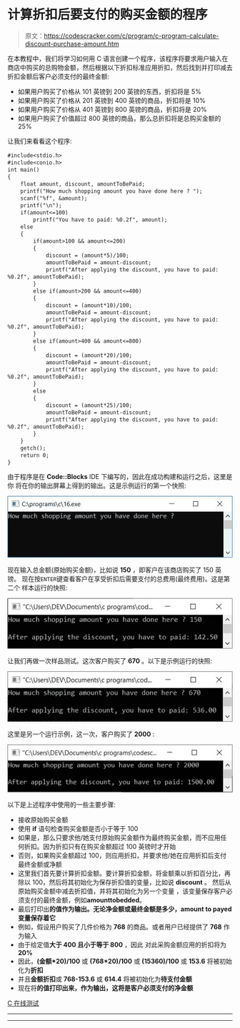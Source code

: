 # 计算折扣后要支付的购买金额的程序

> 原文：<https://codescracker.com/c/program/c-program-calculate-discount-purchase-amount.htm>

在本教程中，我们将学习如何用 C 语言创建一个程序，该程序将要求用户输入在商店中购买的总购物金额，然后根据以下折扣标准应用折扣，然后找到并打印减去折扣金额后客户必须支付的最终金额:

*   如果用户购买了价格从 101 英镑到 200 英镑的东西，折扣将是 5%
*   如果用户购买了价格从 201 英镑到 400 英镑的商品，折扣将是 10%
*   如果用户购买了价格从 401 英镑到 800 英镑的商品，折扣将是 20%
*   如果用户购买了价值超过 800 英镑的商品，那么总折扣将是总购买金额的 25%

让我们来看看这个程序:

```
#include<stdio.h>
#include<conio.h>
int main()
{
    float amount, discount, amountToBePaid;
    printf("How much shopping amount you have done here ? ");
    scanf("%f", &amount);
    printf("\n");
    if(amount<=100)
        printf("You have to paid: %0.2f", amount);
    else
    {
        if(amount>100 && amount<=200)
        {
            discount = (amount*5)/100;
            amountToBePaid = amount-discount;
            printf("After applying the discount, you have to paid: %0.2f", amountToBePaid);
        }
        else if(amount>200 && amount<=400)
        {
            discount = (amount*10)/100;
            amountToBePaid = amount-discount;
            printf("After applying the discount, you have to paid: %0.2f", amountToBePaid);
        }
        else if(amount>400 && amount<=800)
        {
            discount = (amount*20)/100;
            amountToBePaid = amount-discount;
            printf("After applying the discount, you have to paid: %0.2f", amountToBePaid);
        }
        else
        {
            discount = (amount*25)/100;
            amountToBePaid = amount-discount;
            printf("After applying the discount, you have to paid: %0.2f", amountToBePaid);
        }
    }
    getch();
    return 0;
}
```

由于程序是在 **Code::Blocks** IDE 下编写的，因此在成功构建和运行之后，这里是你 将在你的输出屏幕上得到的输出。这是示例运行的第一个快照:

![c program calculate purchase amount](img/b01f6f90e8666bdd6c562bc7b552d82e.png)

现在输入总金额(原始购买金额)，比如说 **150** ，即客户在该商店购买了 150 英镑。 现在按`ENTER`键查看客户在享受折扣后需要支付的总费用(最终费用)。这是第二个 样本运行的快照:

![calculate purchase amount after discount c](img/1e0dc6c42424be0ab40a0efb5eca2bb4.png)

让我们再做一次样品测试。这次客户购买了 **670** 。以下是示例运行的快照:

![c print purchase amount to paid after discount](img/45fcdd52e13425521926a2448939f387.png)

这里是另一个运行示例，这一次，客户购买了 **2000** :

![calculate amount to paid after discount](img/cc8430e8954cae6e77b2bd8b066f15d3.png)

以下是上述程序中使用的一些主要步骤:

*   接收原始购买金额
*   使用 **if** 语句检查购买金额是否小于等于 100
*   如果是，那么只要求他/她支付原始购买金额作为最终购买金额，而不应用任何折扣。因为折扣只有在购买金额超过 100 英镑时才开始
*   否则，如果购买金额超过 100，则应用折扣，并要求他/她在应用折扣后支付最终金额或净额
*   这里我们首先要计算折扣金额。要计算折扣金额，将金额乘以折扣百分比，再除以 100，然后将其初始化为保存折扣值的变量，比如说 **discount** 。 然后从原始购买金额中减去折扣值，并将其初始化为另一个变量 ，该变量保存客户必须支付的最终金额，例如**amounttobedded**。
*   最后打印出**的值作为输出。无论净金额或最终金额是多少，**amount to payed**变量保存着它**
*   例如，假设用户购买了几件价格为 **768** 的商品。或者用户已经提供了 **768** 作为输入
*   由于给定值**大于 400 且小于等于 800** ，因此 对此采购金额应用的折扣将为 **20%**
*   因此，**(金额*20)/100** 或 **(768*20)/100** 或 **(15360)/100** 或 **153.6** 将被初始化为**折扣**
*   并且**金额折扣**或 **768-153.6** 或 **614.4** 将被初始化为**待支付金额**
*   现在将**的值打印出来，作为输出，这将是客户必须支付的净金额**

[C 在线测试](/exam/showtest.php?subid=2)

* * *

* * *